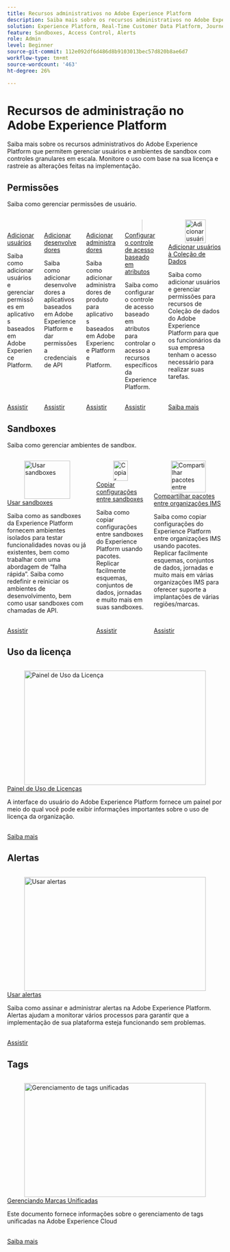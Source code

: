 ```yaml
---
title: Recursos administrativos no Adobe Experience Platform
description: Saiba mais sobre os recursos administrativos no Adobe Experience Platform
solution: Experience Platform, Real-Time Customer Data Platform, Journey Optimizer
feature: Sandboxes, Access Control, Alerts
role: Admin
level: Beginner
source-git-commit: 112e092df6d486d8b9103013bec57d820b8ae6d7
workflow-type: tm+mt
source-wordcount: '463'
ht-degree: 26%

---
```


# Recursos de administração no Adobe Experience Platform

Saiba mais sobre os recursos administrativos do Adobe Experience Platform que permitem gerenciar usuários e ambientes de sandbox com controles granulares em escala. Monitore o uso com base na sua licença e rastreie as alterações feitas na implementação.

## Permissões

Saiba como gerenciar permissões de usuário.

<!-- CARDS
* add-users.md{title=Add users}
* add-developers.md{title=Add developers}
* add-product-administrators.md{title=Add administrators}
* configure-attribute-based-access-control.md
* https://experienceleague.adobe.com/pt-br/docs/platform-learn/data-collection/users-and-permissions{title=Add users to Data Collection}
-->
<!-- START CARDS HTML - DO NOT MODIFY BY HAND -->
<div class="columns">
    <div class="column is-half-tablet is-half-desktop is-one-third-widescreen" aria-label="Add users">
        <div class="card" style="height: 100%; display: flex; flex-direction: column; height: 100%;">
            <div class="card-image">
                <figure class="image x-is-16by9">
                    <a href="add-users.md" title="Adicionar usuários" target="_blank" rel="referrer">
                        <img class="is-bordered-r-small" src="https://video.tv.adobe.com/v/336081?format=jpeg&nocache=1740173302150" alt="Adicionar usuários"
                             style="width: 100%; aspect-ratio: 16 / 9; object-fit: cover; overflow: hidden; display: block; margin: auto;">
                    </a>
                </figure>
            </div>
            <div class="card-content is-padded-small" style="display: flex; flex-direction: column; flex-grow: 1; justify-content: space-between;">
                <div class="top-card-content">
                    <p class="headline is-size-6 has-text-weight-bold">
                        <a href="add-users.md" target="_blank" rel="referrer" title="Adicionar usuários">Adicionar usuários</a>
                    </p>
                    <p class="is-size-6">Saiba como adicionar usuários e gerenciar permissões em aplicativos baseados em Adobe Experience Platform.</p>
                </div>
                <a href="add-users.md" target="_blank" rel="referrer" class="spectrum-Button spectrum-Button--outline spectrum-Button--primary spectrum-Button--sizeM" style="align-self: flex-start; margin-top: 1rem;">
                    <span class="spectrum-Button-label has-no-wrap has-text-weight-bold">Assistir</span>
                </a>
            </div>
        </div>
    </div>
    <div class="column is-half-tablet is-half-desktop is-one-third-widescreen" aria-label="Add developers">
        <div class="card" style="height: 100%; display: flex; flex-direction: column; height: 100%;">
            <div class="card-image">
                <figure class="image x-is-16by9">
                    <a href="add-developers.md" title="Adicionar desenvolvedores" target="_blank" rel="referrer">
                        <img class="is-bordered-r-small" src="https://video.tv.adobe.com/v/3446403?format=jpeg&nocache=1740173302176&captions=por_br" alt="Adicionar desenvolvedores"
                             style="width: 100%; aspect-ratio: 16 / 9; object-fit: cover; overflow: hidden; display: block; margin: auto;">
                    </a>
                </figure>
            </div>
            <div class="card-content is-padded-small" style="display: flex; flex-direction: column; flex-grow: 1; justify-content: space-between;">
                <div class="top-card-content">
                    <p class="headline is-size-6 has-text-weight-bold">
                        <a href="add-developers.md" target="_blank" rel="referrer" title="Adicionar desenvolvedores">Adicionar desenvolvedores</a>
                    </p>
                    <p class="is-size-6">Saiba como adicionar desenvolvedores a aplicativos baseados em Adobe Experience Platform e dar permissões a credenciais de API</p>
                </div>
                <a href="add-developers.md" target="_blank" rel="referrer" class="spectrum-Button spectrum-Button--outline spectrum-Button--primary spectrum-Button--sizeM" style="align-self: flex-start; margin-top: 1rem;">
                    <span class="spectrum-Button-label has-no-wrap has-text-weight-bold">Assistir</span>
                </a>
            </div>
        </div>
    </div>
    <div class="column is-half-tablet is-half-desktop is-one-third-widescreen" aria-label="Add administrators">
        <div class="card" style="height: 100%; display: flex; flex-direction: column; height: 100%;">
            <div class="card-image">
                <figure class="image x-is-16by9">
                    <a href="add-product-administrators.md" title="Adicionar administradores" target="_blank" rel="referrer">
                        <img class="is-bordered-r-small" src="https://video.tv.adobe.com/v/333860?format=jpeg&nocache=1740173302208" alt="Adicionar administradores"
                             style="width: 100%; aspect-ratio: 16 / 9; object-fit: cover; overflow: hidden; display: block; margin: auto;">
                    </a>
                </figure>
            </div>
            <div class="card-content is-padded-small" style="display: flex; flex-direction: column; flex-grow: 1; justify-content: space-between;">
                <div class="top-card-content">
                    <p class="headline is-size-6 has-text-weight-bold">
                        <a href="add-product-administrators.md" target="_blank" rel="referrer" title="Adicionar administradores">Adicionar administradores</a>
                    </p>
                    <p class="is-size-6">Saiba como adicionar administradores de produto para aplicativos baseados em Adobe Experience Platform e Platform.</p>
                </div>
                <a href="add-product-administrators.md" target="_blank" rel="referrer" class="spectrum-Button spectrum-Button--outline spectrum-Button--primary spectrum-Button--sizeM" style="align-self: flex-start; margin-top: 1rem;">
                    <span class="spectrum-Button-label has-no-wrap has-text-weight-bold">Assistir</span>
                </a>
            </div>
        </div>
    </div>
    <div class="column is-half-tablet is-half-desktop is-one-third-widescreen" aria-label="Configure attribute-based access control">
        <div class="card" style="height: 100%; display: flex; flex-direction: column; height: 100%;">
            <div class="card-image">
                <figure class="image x-is-16by9">
                    <a href="configure-attribute-based-access-control.md" title="Configurar o controle de acesso baseado em atributos" target="_blank" rel="referrer">
                        <img class="is-bordered-r-small" src="https://video.tv.adobe.com/v/3451835?format=jpeg&nocache=1740173302190&captions=por_br" alt="Configurar o controle de acesso baseado em atributos"
                             style="width: 100%; aspect-ratio: 16 / 9; object-fit: cover; overflow: hidden; display: block; margin: auto;">
                    </a>
                </figure>
            </div>
            <div class="card-content is-padded-small" style="display: flex; flex-direction: column; flex-grow: 1; justify-content: space-between;">
                <div class="top-card-content">
                    <p class="headline is-size-6 has-text-weight-bold">
                        <a href="configure-attribute-based-access-control.md" target="_blank" rel="referrer" title="Configurar o controle de acesso baseado em atributos">Configurar o controle de acesso baseado em atributos</a>
                    </p>
                    <p class="is-size-6">Saiba como configurar o controle de acesso baseado em atributos para controlar o acesso a recursos específicos da Experience Platform.</p>
                </div>
                <a href="configure-attribute-based-access-control.md" target="_blank" rel="referrer" class="spectrum-Button spectrum-Button--outline spectrum-Button--primary spectrum-Button--sizeM" style="align-self: flex-start; margin-top: 1rem;">
                    <span class="spectrum-Button-label has-no-wrap has-text-weight-bold">Assistir</span>
                </a>
            </div>
        </div>
    </div>
    <div class="column is-half-tablet is-half-desktop is-one-third-widescreen" aria-label="Add users to Data Collection">
        <div class="card" style="height: 100%; display: flex; flex-direction: column; height: 100%;">
            <div class="card-image">
                <figure class="image x-is-16by9">
                    <a href="https://experienceleague.adobe.com/pt-br/docs/platform-learn/data-collection/users-and-permissions" title="Adicionar usuários à coleção de dados" target="_blank" rel="referrer">
                        <img class="is-bordered-r-small" src="https://video.tv.adobe.com/v/33395/?format=jpeg&nocache=1740173302543&captions=por_br" alt="Adicionar usuários à coleção de dados"
                             style="width: 100%; aspect-ratio: 16 / 9; object-fit: cover; overflow: hidden; display: block; margin: auto;">
                    </a>
                </figure>
            </div>
            <div class="card-content is-padded-small" style="display: flex; flex-direction: column; flex-grow: 1; justify-content: space-between;">
                <div class="top-card-content">
                    <p class="headline is-size-6 has-text-weight-bold">
                        <a href="https://experienceleague.adobe.com/pt-br/docs/platform-learn/data-collection/users-and-permissions" target="_blank" rel="referrer" title="Adicionar usuários à coleção de dados">Adicionar usuários à Coleção de Dados</a>
                    </p>
                    <p class="is-size-6">Saiba como adicionar usuários e gerenciar permissões para recursos de Coleção de dados do Adobe Experience Platform para que os funcionários da sua empresa tenham o acesso necessário para realizar suas tarefas.</p>
                </div>
                <a href="https://experienceleague.adobe.com/pt-br/docs/platform-learn/data-collection/users-and-permissions" target="_blank" rel="referrer" class="spectrum-Button spectrum-Button--outline spectrum-Button--primary spectrum-Button--sizeM" style="align-self: flex-start; margin-top: 1rem;">
                    <span class="spectrum-Button-label has-no-wrap has-text-weight-bold">Saiba mais</span>
                </a>
            </div>
        </div>
    </div>
</div>
<!-- END CARDS HTML - DO NOT MODIFY BY HAND -->

## Sandboxes

Saiba como gerenciar ambientes de sandbox.

<!-- CARDS
* use-sandboxes.md
* copy-objects-between-sandboxes.md
* share-packages-across-orgs.md
-->
<!-- START CARDS HTML - DO NOT MODIFY BY HAND -->
<div class="columns">
    <div class="column is-half-tablet is-half-desktop is-one-third-widescreen" aria-label="Use sandboxes">
        <div class="card" style="height: 100%; display: flex; flex-direction: column; height: 100%;">
            <div class="card-image">
                <figure class="image x-is-16by9">
                    <a href="use-sandboxes.md" title="Usar sandboxes" target="_blank" rel="referrer">
                        <img class="is-bordered-r-small" src="https://video.tv.adobe.com/v/3430295/?format=jpeg&nocache=1740173302789&captions=por_br" alt="Usar sandboxes"
                             style="width: 100%; aspect-ratio: 16 / 9; object-fit: cover; overflow: hidden; display: block; margin: auto;">
                    </a>
                </figure>
            </div>
            <div class="card-content is-padded-small" style="display: flex; flex-direction: column; flex-grow: 1; justify-content: space-between;">
                <div class="top-card-content">
                    <p class="headline is-size-6 has-text-weight-bold">
                        <a href="use-sandboxes.md" target="_blank" rel="referrer" title="Usar sandboxes">Usar sandboxes</a>
                    </p>
                    <p class="is-size-6">Saiba como as sandboxes da Experience Platform fornecem ambientes isolados para testar funcionalidades novas ou já existentes, bem como trabalhar com uma abordagem de “falha rápida”. Saiba como redefinir e reiniciar os ambientes de desenvolvimento, bem como usar sandboxes com chamadas de API.</p>
                </div>
                <a href="use-sandboxes.md" target="_blank" rel="referrer" class="spectrum-Button spectrum-Button--outline spectrum-Button--primary spectrum-Button--sizeM" style="align-self: flex-start; margin-top: 1rem;">
                    <span class="spectrum-Button-label has-no-wrap has-text-weight-bold">Assistir</span>
                </a>
            </div>
        </div>
    </div>
    <div class="column is-half-tablet is-half-desktop is-one-third-widescreen" aria-label="Copy configurations between sandboxes">
        <div class="card" style="height: 100%; display: flex; flex-direction: column; height: 100%;">
            <div class="card-image">
                <figure class="image x-is-16by9">
                    <a href="copy-objects-between-sandboxes.md" title="Copiar configurações entre sandboxes" target="_blank" rel="referrer">
                        <img class="is-bordered-r-small" src="https://video.tv.adobe.com/v/3446089/?format=jpeg&nocache=1740173302776&captions=por_br" alt="Copiar configurações entre sandboxes"
                             style="width: 100%; aspect-ratio: 16 / 9; object-fit: cover; overflow: hidden; display: block; margin: auto;">
                    </a>
                </figure>
            </div>
            <div class="card-content is-padded-small" style="display: flex; flex-direction: column; flex-grow: 1; justify-content: space-between;">
                <div class="top-card-content">
                    <p class="headline is-size-6 has-text-weight-bold">
                        <a href="copy-objects-between-sandboxes.md" target="_blank" rel="referrer" title="Copiar configurações entre sandboxes">Copiar configurações entre sandboxes</a>
                    </p>
                    <p class="is-size-6">Saiba como copiar configurações entre sandboxes do Experience Platform usando pacotes. Replicar facilmente esquemas, conjuntos de dados, jornadas e muito mais em suas sandboxes.</p>
                </div>
                <a href="copy-objects-between-sandboxes.md" target="_blank" rel="referrer" class="spectrum-Button spectrum-Button--outline spectrum-Button--primary spectrum-Button--sizeM" style="align-self: flex-start; margin-top: 1rem;">
                    <span class="spectrum-Button-label has-no-wrap has-text-weight-bold">Assistir</span>
                </a>
            </div>
        </div>
    </div>
    <div class="column is-half-tablet is-half-desktop is-one-third-widescreen" aria-label="Share packages across IMS Orgs">
        <div class="card" style="height: 100%; display: flex; flex-direction: column; height: 100%;">
            <div class="card-image">
                <figure class="image x-is-16by9">
                    <a href="share-packages-across-orgs.md" title="Compartilhar pacotes entre organizações IMS" target="_blank" rel="referrer">
                        <img class="is-bordered-r-small" src="https://video.tv.adobe.com/v/3443922/?format=jpeg&nocache=1740173302764&captions=por_br" alt="Compartilhar pacotes entre organizações IMS"
                             style="width: 100%; aspect-ratio: 16 / 9; object-fit: cover; overflow: hidden; display: block; margin: auto;">
                    </a>
                </figure>
            </div>
            <div class="card-content is-padded-small" style="display: flex; flex-direction: column; flex-grow: 1; justify-content: space-between;">
                <div class="top-card-content">
                    <p class="headline is-size-6 has-text-weight-bold">
                        <a href="share-packages-across-orgs.md" target="_blank" rel="referrer" title="Compartilhar pacotes entre organizações IMS">Compartilhar pacotes entre organizações IMS</a>
                    </p>
                    <p class="is-size-6">Saiba como copiar configurações do Experience Platform entre organizações IMS usando pacotes. Replicar facilmente esquemas, conjuntos de dados, jornadas e muito mais em várias organizações IMS para oferecer suporte a implantações de várias regiões/marcas.</p>
                </div>
                <a href="share-packages-across-orgs.md" target="_blank" rel="referrer" class="spectrum-Button spectrum-Button--outline spectrum-Button--primary spectrum-Button--sizeM" style="align-self: flex-start; margin-top: 1rem;">
                    <span class="spectrum-Button-label has-no-wrap has-text-weight-bold">Assistir</span>
                </a>
            </div>
        </div>
    </div>
</div>
<!-- END CARDS HTML - DO NOT MODIFY BY HAND -->

## Uso da licença

<!-- CARDS
* https://experienceleague.adobe.com/pt-br/docs/experience-platform/landing/license/license-usage-dashboard
-->
<!-- START CARDS HTML - DO NOT MODIFY BY HAND -->
<div class="columns">
    <div class="column is-half-tablet is-half-desktop is-one-third-widescreen" aria-label="License Usage Dashboard">
        <div class="card" style="height: 100%; display: flex; flex-direction: column; height: 100%;">
            <div class="card-image">
                <figure class="image x-is-16by9">
                    <a href="https://experienceleague.adobe.com/pt-br/docs/experience-platform/landing/license/license-usage-dashboard" title="Painel de Uso da Licença" target="_blank" rel="referrer">
                        <img class="is-bordered-r-small" src="https://experienceleague.adobe.com/pt-br/docs/experience-platform/landing/license/license-usage-dashboard./media_15ebe5d6a87c210826e7502ba8402e61caa4a8ec8.png?width=400&format=png&optimize=medium" alt="Painel de Uso da Licença"
                             style="width: 100%; aspect-ratio: 16 / 9; object-fit: cover; overflow: hidden; display: block; margin: auto;">
                    </a>
                </figure>
            </div>
            <div class="card-content is-padded-small" style="display: flex; flex-direction: column; flex-grow: 1; justify-content: space-between;">
                <div class="top-card-content">
                    <p class="headline is-size-6 has-text-weight-bold">
                        <a href="https://experienceleague.adobe.com/pt-br/docs/experience-platform/landing/license/license-usage-dashboard" target="_blank" rel="referrer" title="Painel de Uso da Licença">Painel de Uso de Licenças</a>
                    </p>
                    <p class="is-size-6">A interface do usuário do Adobe Experience Platform fornece um painel por meio do qual você pode exibir informações importantes sobre o uso de licença da organização.</p>
                </div>
                <a href="https://experienceleague.adobe.com/pt-br/docs/experience-platform/landing/license/license-usage-dashboard" target="_blank" rel="referrer" class="spectrum-Button spectrum-Button--outline spectrum-Button--primary spectrum-Button--sizeM" style="align-self: flex-start; margin-top: 1rem;">
                    <span class="spectrum-Button-label has-no-wrap has-text-weight-bold">Saiba mais</span>
                </a>
            </div>
        </div>
    </div>
</div>
<!-- END CARDS HTML - DO NOT MODIFY BY HAND -->

## Alertas

<!-- CARDS
{cta = Watch}
* use-alerts.md
-->
<!-- START CARDS HTML - DO NOT MODIFY BY HAND -->
<div class="columns">
    <div class="column is-half-tablet is-half-desktop is-one-third-widescreen" aria-label="Use alerts">
        <div class="card" style="height: 100%; display: flex; flex-direction: column; height: 100%;">
            <div class="card-image">
                <figure class="image x-is-16by9">
                    <a href="use-alerts.md" title="Usar alertas" target="_blank" rel="referrer">
                        <img class="is-bordered-r-small" src="https://video.tv.adobe.com/v/336218?format=jpeg&nocache=1740173305172" alt="Usar alertas"
                             style="width: 100%; aspect-ratio: 16 / 9; object-fit: cover; overflow: hidden; display: block; margin: auto;">
                    </a>
                </figure>
            </div>
            <div class="card-content is-padded-small" style="display: flex; flex-direction: column; flex-grow: 1; justify-content: space-between;">
                <div class="top-card-content">
                    <p class="headline is-size-6 has-text-weight-bold">
                        <a href="use-alerts.md" target="_blank" rel="referrer" title="Usar alertas">Usar alertas</a>
                    </p>
                    <p class="is-size-6">Saiba como assinar e administrar alertas na Adobe Experience Platform. Alertas ajudam a monitorar vários processos para garantir que a implementação de sua plataforma esteja funcionando sem problemas.</p>
                </div>
                <a href="use-alerts.md" target="_blank" rel="referrer" class="spectrum-Button spectrum-Button--outline spectrum-Button--primary spectrum-Button--sizeM" style="align-self: flex-start; margin-top: 1rem;">
                    <span class="spectrum-Button-label has-no-wrap has-text-weight-bold">Assistir</span>
                </a>
            </div>
        </div>
    </div>
</div>
<!-- END CARDS HTML - DO NOT MODIFY BY HAND -->

## Tags

<!-- CARDS
* https://experienceleague.adobe.com/pt-br/docs/experience-platform/administrative-tags/ui/managing-tags
-->
<!-- START CARDS HTML - DO NOT MODIFY BY HAND -->
<div class="columns">
    <div class="column is-half-tablet is-half-desktop is-one-third-widescreen" aria-label="Managing Unified Tags">
        <div class="card" style="height: 100%; display: flex; flex-direction: column; height: 100%;">
            <div class="card-image">
                <figure class="image x-is-16by9">
                    <a href="https://experienceleague.adobe.com/pt-br/docs/experience-platform/administrative-tags/ui/managing-tags" title="Gerenciamento de tags unificadas" target="_blank" rel="referrer">
                        <img class="is-bordered-r-small" src="https://experienceleague.adobe.com/pt-br/docs/experience-platform/administrative-tags/ui/managing-tags./media_14b5a89a9bf89cb36a9e78864b1568e59c9d9d86b.png?width=400&format=png&optimize=medium" alt="Gerenciamento de tags unificadas"
                             style="width: 100%; aspect-ratio: 16 / 9; object-fit: cover; overflow: hidden; display: block; margin: auto;">
                    </a>
                </figure>
            </div>
            <div class="card-content is-padded-small" style="display: flex; flex-direction: column; flex-grow: 1; justify-content: space-between;">
                <div class="top-card-content">
                    <p class="headline is-size-6 has-text-weight-bold">
                        <a href="https://experienceleague.adobe.com/pt-br/docs/experience-platform/administrative-tags/ui/managing-tags" target="_blank" rel="referrer" title="Gerenciamento de tags unificadas">Gerenciando Marcas Unificadas</a>
                    </p>
                    <p class="is-size-6">Este documento fornece informações sobre o gerenciamento de tags unificadas na Adobe Experience Cloud</p>
                </div>
                <a href="https://experienceleague.adobe.com/pt-br/docs/experience-platform/administrative-tags/ui/managing-tags" target="_blank" rel="referrer" class="spectrum-Button spectrum-Button--outline spectrum-Button--primary spectrum-Button--sizeM" style="align-self: flex-start; margin-top: 1rem;">
                    <span class="spectrum-Button-label has-no-wrap has-text-weight-bold">Saiba mais</span>
                </a>
            </div>
        </div>
    </div>
</div>
<!-- END CARDS HTML - DO NOT MODIFY BY HAND -->
